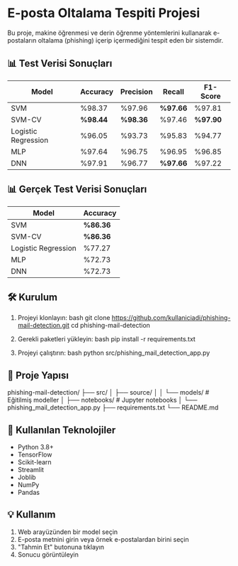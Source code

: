 # E-posta Oltalama Tespiti Projesi

Bu proje, makine öğrenmesi ve derin öğrenme yöntemlerini kullanarak e-postaların oltalama (phishing) içerip içermediğini tespit eden bir sistemdir.


## 📊 Test Verisi Sonuçları

| Model | Accuracy | Precision | Recall | F1-Score |
|-------|----------|-----------|---------|-----------|
| SVM | %98.37 | %97.96 | **%97.66** | %97.81 |
| SVM-CV | **%98.44** | **%98.36** | %97.46 | **%97.90** |
| Logistic Regression | %96.05 | %93.73 | %95.83 | %94.77 |
| MLP | %97.64 | %96.75 | %96.95 | %96.85 |
| DNN | %97.91 | %96.77 | **%97.66** | %97.22 |


## 📊 Gerçek Test Verisi Sonuçları

| Model | Accuracy |
|-------|----------|
| SVM | **%86.36**| 
| SVM-CV | **%86.36** | 
| Logistic Regression | %77.27 |
| MLP | %72.73 |
| DNN | %72.73 |

## 🛠 Kurulum

1. Projeyi klonlayın: 
bash
git clone https://github.com/kullaniciadi/phishing-mail-detection.git
cd phishing-mail-detection

2. Gerekli paketleri yükleyin:
bash
pip install -r requirements.txt

3. Projeyi çalıştırın:
bash
python src/phishing_mail_detection_app.py


## 📁 Proje Yapısı
phishing-mail-detection/
├── src/
│ ├── source/
│ │ └── models/ # Eğitilmiş modeller
│ ├── notebooks/ # Jupyter notebooks
│ └── phishing_mail_detection_app.py
├── requirements.txt
└── README.md


## 🔧 Kullanılan Teknolojiler

- Python 3.8+
- TensorFlow
- Scikit-learn
- Streamlit
- Joblib
- NumPy
- Pandas

## 💡 Kullanım

1. Web arayüzünden bir model seçin
2. E-posta metnini girin veya örnek e-postalardan birini seçin
3. "Tahmin Et" butonuna tıklayın
4. Sonucu görüntüleyin
